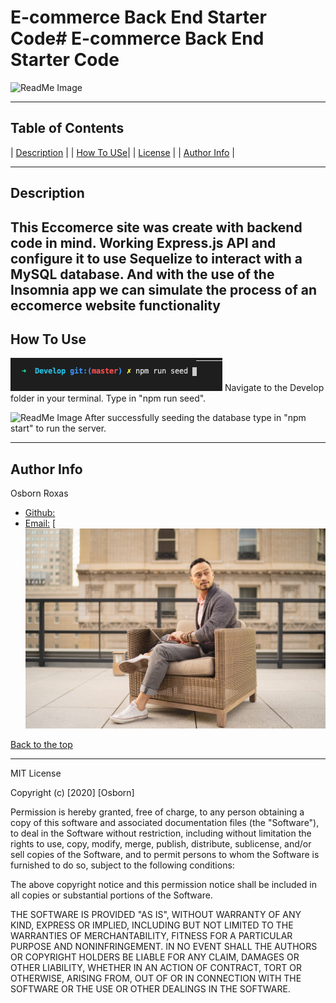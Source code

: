 # E-commerce Back End Starter Code# E-commerce Back End Starter Code
![ReadMe Image](https://github.com/osbornroxas02/Ecommers-backend/commit/df373cf34c2a3f857731c4e8fe03c58932463252)
 
---

## Table of Contents 

| [Description](#description) |
| [How To USe](#how-to-use)|
| [License](#license) |
| [Author Info](#author-info) |


---

## Description 

This Eccomerce site was create with backend code in mind. Working Express.js API and configure it to use Sequelize to interact with a MySQL database. And with the use of the Insomnia app we can simulate the process of an eccomerce website functionality
---

## How To Use

![ReadMe Image](https://github.com/osbornroxas02/Ecommers-backend/blob/master/npmseed.png)
Navigate to the Develop folder in your terminal. Type in "npm run seed". 

![ReadMe Image](https://github.com/osbornroxas02/Ecommers-backend/commit/df373cf34c2a3f857731c4e8fe03c58932463252)
After successfully seeding the database type in "npm start" to run the server. 

---


## Author Info

Osborn Roxas

- [Github:](https://github.com/osbornroxas02/Ecommers-backend)
- [Email:](https://OSBORNROXAS02@GMAIL.COM)
[![ReadMe Image](https://github.com/osbornroxas02/budget-tracker-pwa/blob/main/seated%20%202.JPG)

[Back to the top](#table-of-contents)

---

MIT License

Copyright (c) [2020] [Osborn]

Permission is hereby granted, free of charge, to any person obtaining a copy
of this software and associated documentation files (the "Software"), to deal
in the Software without restriction, including without limitation the rights
to use, copy, modify, merge, publish, distribute, sublicense, and/or sell
copies of the Software, and to permit persons to whom the Software is
furnished to do so, subject to the following conditions:

The above copyright notice and this permission notice shall be included in all
copies or substantial portions of the Software.

THE SOFTWARE IS PROVIDED "AS IS", WITHOUT WARRANTY OF ANY KIND, EXPRESS OR
IMPLIED, INCLUDING BUT NOT LIMITED TO THE WARRANTIES OF MERCHANTABILITY,
FITNESS FOR A PARTICULAR PURPOSE AND NONINFRINGEMENT. IN NO EVENT SHALL THE
AUTHORS OR COPYRIGHT HOLDERS BE LIABLE FOR ANY CLAIM, DAMAGES OR OTHER
LIABILITY, WHETHER IN AN ACTION OF CONTRACT, TORT OR OTHERWISE, ARISING FROM,
OUT OF OR IN CONNECTION WITH THE SOFTWARE OR THE USE OR OTHER DEALINGS IN THE
SOFTWARE.
